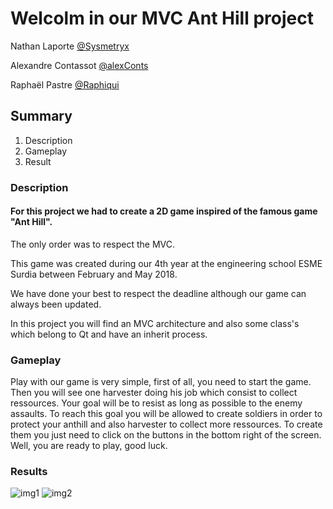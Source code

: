 # Welcolm in our MVC Ant Hill project

Nathan Laporte [@Sysmetryx](https://github.com/Sysmetryx)

Alexandre Contassot [@alexConts](https://github.com/alexConts)

Raphaël Pastre [@Raphiqui](https://github.com/Raphiqui)

## **Summary** ##
1. Description
2. Gameplay
3. Result

### Description
#### For this project we had to create a 2D game inspired of the famous game "Ant Hill".
The only order was to respect the MVC.

This game was created during our 4th year at the engineering school ESME Surdia between February and May 2018.

We have done your best to respect the deadline although our game can always been updated. 

In this project you will find an MVC architecture and also some class's which belong to Qt and have an inherit process.

### Gameplay

Play with our game is very simple, first of all, you need to start the game. Then you will see one harvester doing his job which consist to collect ressources. Your goal will be to resist as long as possible to the enemy assaults. To reach this goal you will be allowed to create soldiers in order to protect your anthill and also harvester to collect more ressources. To create them you just need to click on the buttons in the bottom right of the screen.
Well, you are ready to play, good luck.

### Results

![img1](http://www.image-heberg.fr/files/1527232317175420218.png )
![img2](http://www.image-heberg.fr/files/15272323751577895460.png  )

